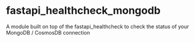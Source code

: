 # fastapi_healthcheck_mongodb
A module built on top of the fastapi_healthcheck to check the status of your MongoDB / CosmosDB connection
